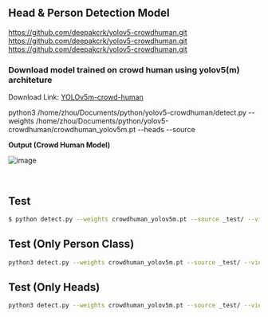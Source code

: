 ##  Head & Person Detection Model 
https://github.com/deepakcrk/yolov5-crowdhuman.git
https://github.com/deepakcrk/yolov5-crowdhuman.git
https://github.com/deepakcrk/yolov5-crowdhuman.git
### Download model trained on crowd human using yolov5(m) architeture
Download Link:  [YOLOv5m-crowd-human](https://drive.google.com/file/d/1gglIwqxaH2iTvy6lZlXuAcMpd_U0GCUb/view?usp=sharing) 

python3 /home/zhou/Documents/python/yolov5-crowdhuman/detect.py --weights /home/zhou/Documents/python/yolov5-crowdhuman/crowdhuman_yolov5m.pt --heads --source 
<br/>

**Output (Crowd Human Model)**

![image](https://drive.google.com/uc?export=view&id=1ZOhDBRXj-Ra0vPL7iG6lrxCWAFhJTAti)

<br/>



## Test

```bash
$ python detect.py --weights crowdhuman_yolov5m.pt --source _test/ --view-img

```
  
  
## Test (Only Person Class)

```bash
python3 detect.py --weights crowdhuman_yolov5m.pt --source _test/ --view-img  --person
```

  
## Test (Only Heads)

```bash
python3 detect.py --weights crowdhuman_yolov5m.pt --source _test/ --view-img  --heads
```
